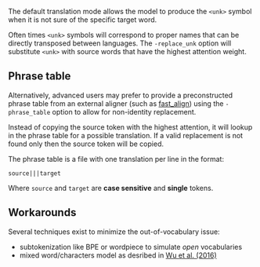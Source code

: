 The default translation mode allows the model to produce the `<unk>` symbol when it is not sure of the specific target word.

Often times `<unk>` symbols will correspond to proper names that can be directly transposed between languages. The `-replace_unk` option will substitute `<unk>` with source words that have the highest attention weight.

## Phrase table

Alternatively, advanced users may prefer to provide a preconstructed phrase table from an external aligner (such as [fast_align](https://github.com/clab/fast_align)) using the `-phrase_table` option to allow for non-identity replacement.

Instead of copying the source token with the highest attention, it will lookup in the phrase table for a possible translation. If a valid replacement is not found only then the source token will be copied.

The phrase table is a file with one translation per line in the format:

```text
source|||target
```

Where `source` and `target` are **case sensitive** and **single** tokens.

## Workarounds

Several techniques exist to minimize the out-of-vocabulary issue:

* subtokenization like BPE or wordpiece to simulate *open* vocabularies
* mixed word/characters model as desribed in [Wu et al. (2016)](https://arxiv.org/pdf/1609.08144.pdf)
